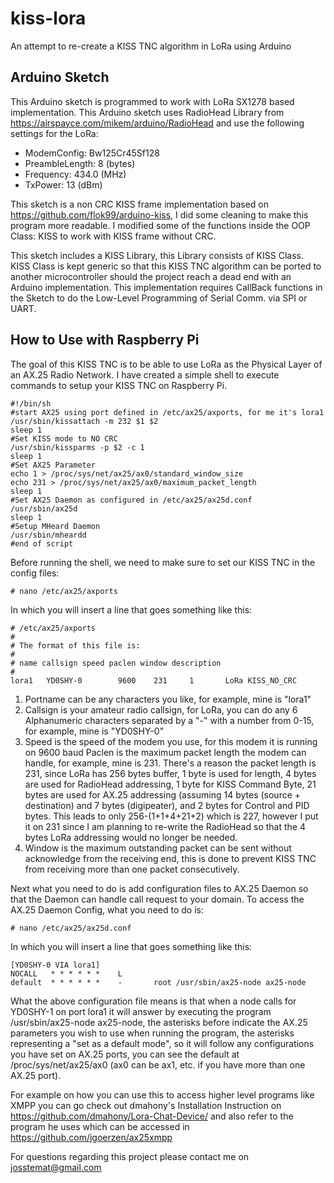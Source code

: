 # kiss-lora
An attempt to re-create a KISS TNC algorithm in LoRa using Arduino

## Arduino Sketch

This Arduino sketch is programmed to work with LoRa SX1278 based implementation. This Arduino sketch uses RadioHead Library from https://airspayce.com/mikem/arduino/RadioHead and use the following settings for the LoRa:

- ModemConfig: Bw125Cr45Sf128
- PreambleLength: 8 (bytes)
- Frequency: 434.0 (MHz)
- TxPower: 13 (dBm)

This sketch is a non CRC KISS frame implementation based on https://github.com/flok99/arduino-kiss, I did some cleaning to make this program more readable. I modified some of the functions inside the OOP Class: KISS to work with KISS frame without CRC. 

This sketch includes a KISS Library, this Library consists of KISS Class. KISS Class is kept generic so that this KISS TNC algorithm can be ported to another microcontroller should the project reach a dead end with an Arduino implementation. This implementation requires CallBack functions in the Sketch to do the Low-Level Programming of Serial Comm. via SPI or UART.

## How to Use with Raspberry Pi

The goal of this KISS TNC is to be able to use LoRa as the Physical Layer of an AX.25 Radio Network. I have created a simple shell to execute commands to setup your KISS TNC on Raspberry Pi.

```
#!/bin/sh
#start AX25 using port defined in /etc/ax25/axports, for me it's lora1
/usr/sbin/kissattach -m 232 $1 $2
sleep 1
#Set KISS mode to NO CRC
/usr/sbin/kissparms -p $2 -c 1
sleep 1
#Set AX25 Parameter
echo 1 > /proc/sys/net/ax25/ax0/standard_window_size
echo 231 > /proc/sys/net/ax25/ax0/maximum_packet_length
sleep 1
#Set AX25 Daemon as configured in /etc/ax25/ax25d.conf
/usr/sbin/ax25d
sleep 1
#Setup MHeard Daemon
/usr/sbin/mheardd
#end of script
```

Before running the shell, we need to make sure to set our KISS TNC in the config files:

```
# nano /etc/ax25/axports
```

In which you will insert a line that goes something like this:

```
# /etc/ax25/axports
#
# The format of this file is:
#
# name callsign speed paclen window description
#
lora1   YD0SHY-0        9600    231     1       LoRa KISS_NO_CRC
```

1. Portname can be any characters you like, for example, mine is "lora1"
2. Callsign is your amateur radio callsign, for LoRa, you can do any 6 Alphanumeric characters separated by a "-" with a number from 0-15, for example, mine is "YD0SHY-0"
3. Speed is the speed of the modem you use, for this modem it is running on 9600 baud
Paclen is the maximum packet length the modem can handle, for example, mine is 231. There's a reason the packet length is 231, since LoRa has 256 bytes buffer, 1 byte is used for length, 4 bytes are used for RadioHead addressing, 1 byte for KISS Command Byte, 21 bytes are used for AX.25 addressing (assuming 14 bytes (source + destination) and 7 bytes (digipeater), and 2 bytes for Control and PID bytes. This leads to only 256-(1+1+4+21+2) which is 227, however I put it on 231 since I am planning to re-write the RadioHead so that the 4 bytes LoRa addressing would no longer be needed.
4. Window is the maximum outstanding packet can be sent without acknowledge from the receiving end, this is done to prevent KISS TNC from receiving more than one packet consecutively.

Next what you need to do is add configuration files to AX.25 Daemon so that the Daemon can handle call request to your domain. To access the AX.25 Daemon Config, what you need to do is:

```
# nano /etc/ax25/ax25d.conf
```

In which you will insert a line that goes something like this:

```
[YD0SHY-0 VIA lora1]
NOCALL   * * * * * *    L
default  * * * * * *    -       root /usr/sbin/ax25-node ax25-node
```

What the above configuration file means is that when a node calls for YD0SHY-1 on port lora1 it will answer by executing the program /usr/sbin/ax25-node ax25-node, the asterisks before indicate the AX.25 parameters you wish to use when running the program, the asterisks representing a "set as a default mode", so it will follow any configurations you have set on AX.25 ports, you can see the default at /proc/sys/net/ax25/ax0 (ax0 can be ax1, etc. if you have more than one AX.25 port).

For example on how you can use this to access higher level programs like XMPP you can go check out dmahony's Installation Instruction on https://github.com/dmahony/Lora-Chat-Device/ and also refer to the program he uses which can be accessed in https://github.com/jgoerzen/ax25xmpp

For questions regarding this project please contact me on josstemat@gmail.com

